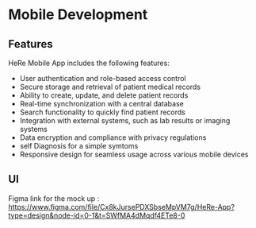 # Mobile Development

## Features
HeRe Mobile App includes the following features:

- User authentication and role-based access control
- Secure storage and retrieval of patient medical records
- Ability to create, update, and delete patient records
- Real-time synchronization with a central database
- Search functionality to quickly find patient records
- Integration with external systems, such as lab results or imaging systems
- Data encryption and compliance with privacy regulations
- self Diagnosis for a simple symtoms
- Responsive design for seamless usage across various mobile devices

## UI
Figma link for the mock up :
	https://www.figma.com/file/Cx8kJursePDXSbseMpVM7g/HeRe-App?type=design&node-id=0-1&t=SWfMA4dMqdf4ETe8-0




